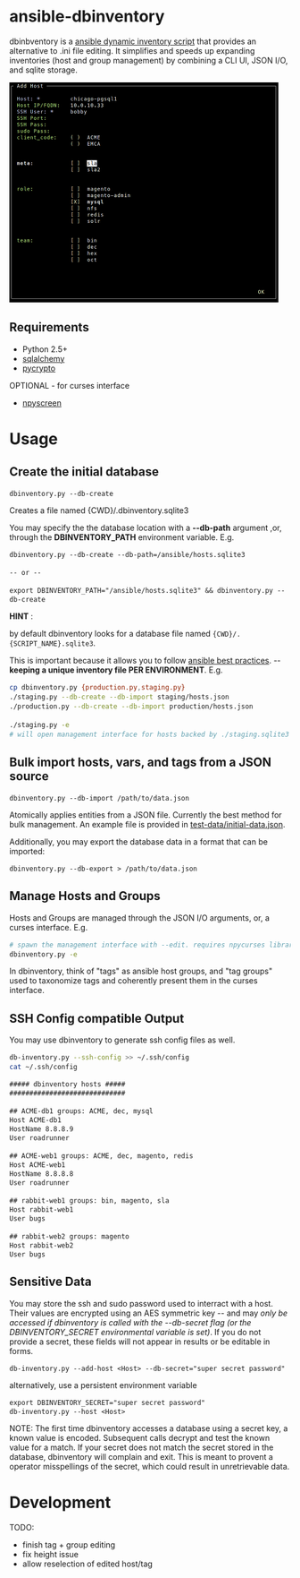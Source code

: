 # ansible-dbinventory
dbinbventory is a [ansible dynamic inventory script](http://docs.ansible.com/intro_dynamic_inventory.html)
that provides an alternative to .ini file editing. It simplifies and speeds up expanding inventories (host and group management) by combining a CLI UI, JSON I/O, and sqlite storage.


![curses interface](docs/screenshots/ansible-dbinventory-npyscreen.png?raw=true)


Requirements
------------

* Python 2.5+
* [sqlalchemy](https://pypi.python.org/pypi/SQLAlchemy)
* [pycrypto](https://pypi.python.org/pypi/pycrypto)

OPTIONAL - for curses interface
* [npyscreen](https://pypi.python.org/pypi/npyscreen/)


Usage
=====

Create the initial database
---------------------------

```
dbinventory.py --db-create
```


Creates a file named {CWD}/.dbinventory.sqlite3




You may specify the the database location with a **--db-path** 
argument ,or, through the **DBINVENTORY_PATH** environment variable. E.g.

```
dbinventory.py --db-create --db-path=/ansible/hosts.sqlite3

-- or --

export DBINVENTORY_PATH="/ansible/hosts.sqlite3" && dbinventory.py --db-create
```



**HINT** : 

by default dbinventory  looks for a database file named `{CWD}/.{SCRIPT_NAME}.sqlite3`.

This is important because it allows you to follow [ansible best practices](https://docs.ansible.com/playbooks_best_practices.html).
 -- __keeping a unique inventory file PER ENVIRONMENT__.  E.g.
 
 ```sh
 cp dbinventory.py {production.py,staging.py}
 ./staging.py --db-create --db-import staging/hosts.json
 ./production.py --db-create --db-import production/hosts.json
 
 ./staging.py -e
 # will open management interface for hosts backed by ./staging.sqlite3
 
 ```



Bulk import hosts, vars, and tags from a JSON source
----------------------------------------------------


```
dbinventory.py --db-import /path/to/data.json
```

Atomically applies entities from a JSON file. Currently the best method for
bulk management. An example file is provided in [test-data/initial-data.json](test-data/initial-data.json).

Additionally, you may export the database data in a format that can be imported:

```
dbinventory.py --db-export > /path/to/data.json
```


Manage Hosts and Groups
-----------------------

Hosts and Groups are managed through the JSON I/O arguments, or, a curses interface. E.g.

```sh
# spawn the management interface with --edit. requires npycurses library
dbinventory.py -e
```

In dbinventory, think of "tags" as ansible host groups, and "tag groups" used to
taxonomize tags and coherently present them in the curses interface.


SSH Config compatible Output 
----------------------------

You may use dbinventory to generate ssh config files as well.

```sh
db-inventory.py --ssh-config >> ~/.ssh/config
cat ~/.ssh/config
```

>>> 

```ssh
##### dbinventory hosts #####
#############################

## ACME-db1 groups: ACME, dec, mysql
Host ACME-db1
HostName 8.8.8.9
User roadrunner

## ACME-web1 groups: ACME, dec, magento, redis
Host ACME-web1
HostName 8.8.8.8
User roadrunner

## rabbit-web1 groups: bin, magento, sla
Host rabbit-web1
User bugs

## rabbit-web2 groups: magento
Host rabbit-web2
User bugs 
```



Sensitive Data
--------------

You may store the ssh and sudo password used to interract with a host. Their
values are encrypted using an AES symmetric key -- and may *only be accessed
if dbinventory is called with the --db-secret flag (or the DBINVENTORY_SECRET
environmental variable is set)*. If you do not provide a secret, these fields
will not appear in results or be editable in forms.


```
db-inventory.py --add-host <Host> --db-secret="super secret password"
```

alternatively, use a persistent environment variable

```
export DBINVENTORY_SECRET="super secret password"
db-inventory.py --host <Host>
```


NOTE: The first time dbinventory accesses a database using a secret key, a known
value is encoded. Subsequent calls decrypt and test the known value for a
match. If your secret does not match the secret stored in the database, dbinventory
will complain and exit. This is meant to provent a operator misspellings of 
the secret, which could result in unretrievable data.


Development
===========

TODO:

* finish tag + group editing
* fix height issue 
* allow reselection of edited host/tag
